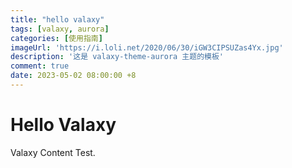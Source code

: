 ```yaml
---
title: "hello valaxy"
tags: [valaxy, aurora]
categories: [使用指南]
imageUrl: 'https://i.loli.net/2020/06/30/iGW3CIPSUZas4Yx.jpg'
description: '这是 valaxy-theme-aurora 主题的模板'
comment: true
date: 2023-05-02 08:00:00 +8
---
```


# Hello Valaxy

Valaxy Content Test.

